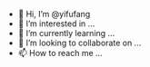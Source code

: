 - 👋 Hi, I’m @yifufang
- 👀 I’m interested in ...
- 🌱 I’m currently learning ...
- 💞️ I’m looking to collaborate on ...
- 📫 How to reach me ...

<!---
yifufang/yifufang is a ✨ special ✨ repository because its `README.md` (this file) appears on your GitHub profile.
You can click the Preview link to take a look at your changes.
--->
